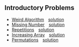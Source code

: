 
## Introductory Problems

* [Weird Algorithm](https://cses.fi/problemset/task/1068)&emsp;[solution](1068.cpp)
* [Missing Number](https://cses.fi/problemset/task/1083)&emsp;[solution](1083.cpp)
* [Repetitions](https://cses.fi/problemset/task/1069)&emsp;[solution](1069.cpp)
* [Increasing Array](https://cses.fi/problemset/task/1094)&emsp;[solution](1094.cpp)
* [Permutations](https://cses.fi/problemset/task/1070)&emsp;[solution](1070.cpp)
